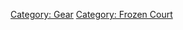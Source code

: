 [Category: Gear](Category:_Gear "wikilink") [Category: Frozen
Court](Category:_Frozen_Court "wikilink")
